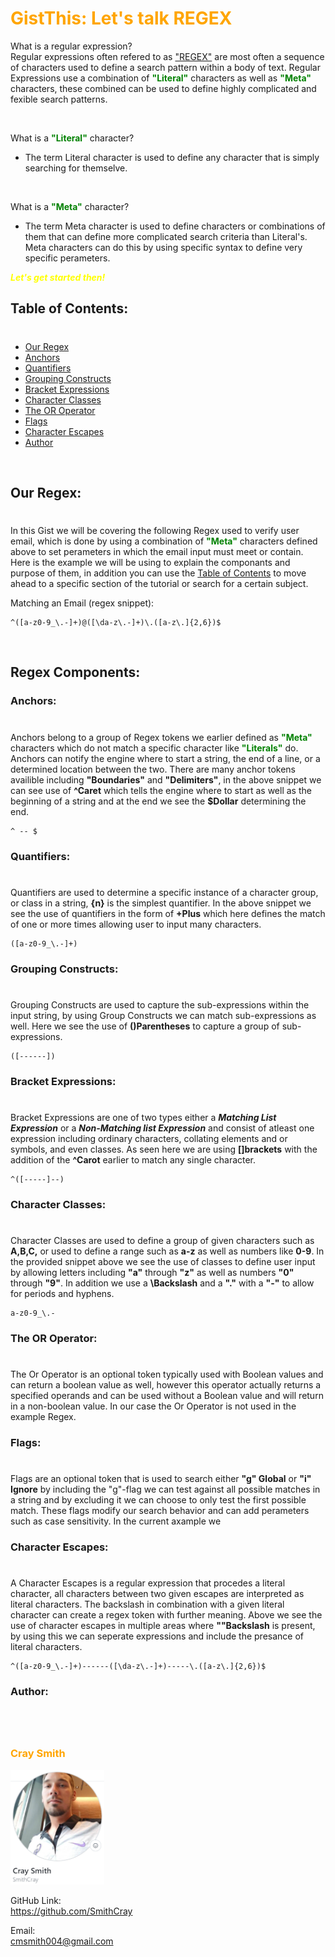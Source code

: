 # <span style="color:orange">GistThis: Let's talk REGEX</span>

What is a regular expression?
<br>
Regular expressions often refered to as ["REGEX"](https://en.wikipedia.org/wiki/Regular_expression) are most often a sequence of characters used to define a search pattern within a body of text. Regular Expressions use a combination of <span style="color:green">**"Literal"**</span> characters as well as <span style="color:green">**"Meta"**</span> characters, these combined can be used to define highly complicated and fexible search patterns.

<br>

What is a <span style="color:green">**"Literal"**</span> character?
<br>

- The term Literal character is used to define any character that is simply searching for themselve.

<br>

What is a <span style="color:green">**"Meta"**</span> character?
<br>

- The term Meta character is used to define characters or combinations of them that can define more complicated search criteria than Literal's.
  Meta characters can do this by using specific syntax to define very specific perameters.
  <br>

<span style="color:yellow"> _**Let's get started then!**_ </span>

## Table of Contents:

#

- [Our Regex](#our-regex)
- [Anchors](#anchors)
- [Quantifiers](#quantifiers)
- [Grouping Constructs](#grouping-constructs)
- [Bracket Expressions](#bracket-expressions)
- [Character Classes](#character-classes)
- [The OR Operator](#the-or-operator)
- [Flags](#flags)
- [Character Escapes](#character-escapes)
- [Author](#author)

<br>

## Our Regex:

#

In this Gist we will be covering the following Regex used to verify user email, which is done by using a combination of <span style="color:green">**"Meta"**</span> characters defined above to set perameters in which the email input must meet or contain. Here is the example we will be using to explain the componants and purpose of them, in addition you can use the [Table of Contents](#table-of-contents) to move ahead to a specific section of the tutorial or search for a certain subject.

Matching an Email (regex snippet):
<br>

    ^([a-z0-9_\.-]+)@([\da-z\.-]+)\.([a-z\.]{2,6})$

<br>

## Regex Components:

### Anchors:

#

Anchors belong to a group of Regex tokens we earlier defined as <span style="color:green">**"Meta"**</span> characters which do not match a specific character like <span style="color:green">**"Literals"**</span> do. Anchors can notify the engine where to start a string, the end of a line, or a determined location between the two. There are many anchor tokens availible including **"Boundaries"** and **"Delimiters"**, in the above snippet we can see use of **^Caret** which tells the engine where to start as well as the beginning of a string and at the end we see the **$Dollar** determining the end.

    ^ -- $

### Quantifiers:

#

Quantifiers are used to determine a specific instance of a character group, or class in a string, **{n}** is the simplest quantifier. In the above snippet we see the use of quantifiers in the form of **+Plus** which here defines the match of one or more times allowing user to input many characters.

    ([a-z0-9_\.-]+)

### Grouping Constructs:

#

Grouping Constructs are used to capture the sub-expressions within the input string, by using Group Constructs we can match sub-expressions as well. Here we see the use of **()Parentheses** to capture a group of sub-expressions.

    ([------])

### Bracket Expressions:

#

Bracket Expressions are one of two types either a _**Matching List Expression**_ or a _**Non-Matching list Expression**_ and consist of atleast one expression including ordinary characters, collating elements and or symbols, and even classes. As seen here we are using **[]brackets** with the addition of the **^Carot** earlier to match any single character.

    ^([-----]--)

### Character Classes:

#

Character Classes are used to define a group of given characters such as **A,B,C,** or used to define a range such as **a-z** as well as numbers like **0-9**. In the provided snippet above we see the use of classes to define user input by allowing letters including **"a"** through **"z"** as well as numbers **"0"** through **"9"**. In addition we use a **\Backslash** and a **"."** with a **"-"** to allow for periods and hyphens.

    a-z0-9_\.-

### The OR Operator:

#

The Or Operator is an optional token typically used with Boolean values and can return a boolean value as well, however this operator actually returns a specified operands and can be used without a Boolean value and will return in a non-boolean value. In our case the Or Operator is not used in the example Regex.

### Flags:

#

Flags are an optional token that is used to search either **"g" Global** or **"i" Ignore** by including the "g"-flag we can test against all possible matches in a string and by excluding it we can choose to only test the first possible match. These flags modify our search behavior and can add perameters such as case sensitivity. In the current axample we

### Character Escapes:

#

A Character Escapes is a regular expression that procedes a literal character, all characters between two given escapes are interpreted as literal characters. The backslash in combination with a given literal character can create a regex token with further meaning. Above we see the use of character escapes in multiple areas where **"\"Backslash** is present, by using this we can seperate expressions and include the presance of literal characters.

    ^([a-z0-9_\.-]+)------([\da-z\.-]+)-----\.([a-z\.]{2,6})$

### Author:

#

<br>
 
### <span style="color:orange">**Cray Smith**</span>

<img src="assets\p2cray.PNG" alt="Cray Smith GitHub" width="150px">

GitHub Link:
<br>
https://github.com/SmithCray

Email:
<br>
cmsmith004@gmail.com

<br>
